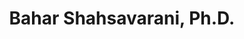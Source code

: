---
title: "Bahar Shahsavarani, Ph.D."
presenter_id: bahar_shahsavarani
permalink: /member_full_presentations/bahar_shahsavarani
layout: member_all_presentations
---